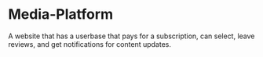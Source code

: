 # Media-Platform
A website that has a userbase that pays for a subscription, can select, leave reviews, and get notifications for content updates.
